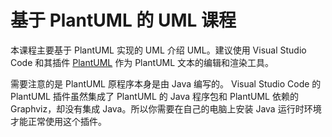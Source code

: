 # 基于 PlantUML 的 UML 课程

本课程主要基于 PlantUML 实现的 UML 介绍 UML。建议使用 Visual Studio Code 和其插件 [PlantUML](https://marketplace.visualstudio.com/items?itemName=jebbs.plantuml) 作为 PlantUML 文本的编辑和渲染工具。

需要注意的是 PlantUML 原程序本身是由 Java 编写的。 Visual Studio Code 的 PlantUML 插件虽然集成了 PlantUML 的 Java 程序包和 PlantUML 依赖的 Graphviz，却没有集成 Java。所以你需要在自己的电脑上安装 Java 运行时环境才能正常使用这个插件。